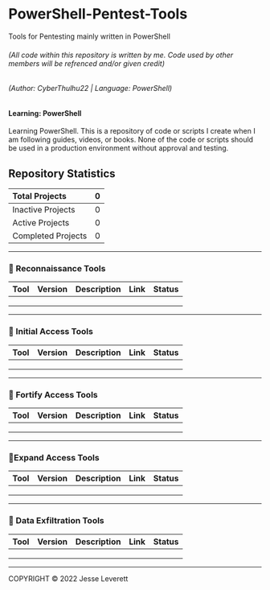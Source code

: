 # PowerShell-Pentest-Tools
Tools for Pentesting mainly written in PowerShell
###### _(All code within this repository is written by me. Code used by other members will be refrenced and/or given credit)_
###### _(Author: CyberThulhu22 | Language: PowerShell)_

#### Learning: PowerShell
Learning PowerShell. This is a repository of code or scripts I create when I am following guides, videos, or books. None of the code or scripts should be used in a production environment without approval and testing. 

## Repository Statistics

| Total Projects     | 0 |
|:-------------------|:-:|
| Inactive Projects  | 0 |
| Active Projects    | 0 |
| Completed Projects | 0 |
---

### 🔭 Reconnaissance Tools
| Tool | Version | Description | Link | Status |
|:-----|:-------:|:-----------:|:-----|:------:|
|      |         |             | []() |        |
|      |         |             | []() |        |
|      |         |             | []() |        |
---

### 👹 Initial Access Tools
| Tool | Version | Description | Link | Status |
|:-----|:-------:|:-----------:|:-----|:------:|
|      |         |             | []() |        |
|      |         |             | []() |        |
|      |         |             | []() |        |
---

### 🏰 Fortify Access Tools
| Tool | Version | Description | Link | Status |
|:-----|:-------:|:-----------:|:-----|:------:|
|      |         |             | []() |        |
|      |         |             | []() |        |
|      |         |             | []() |        |
---

### 🔱Expand Access Tools
| Tool | Version | Description | Link | Status |
|:-----|:-------:|:-----------:|:-----|:------:|
|      |         |             | []() |        |
|      |         |             | []() |        |
|      |         |             | []() |        |
---

### 📁 Data Exfiltration Tools
| Tool | Version | Description | Link | Status |
|:-----|:-------:|:-----------:|:-----|:------:|
|      |         |             | []() |        |
|      |         |             | []() |        |
|      |         |             | []() |        |
---
COPYRIGHT © 2022 Jesse Leverett
